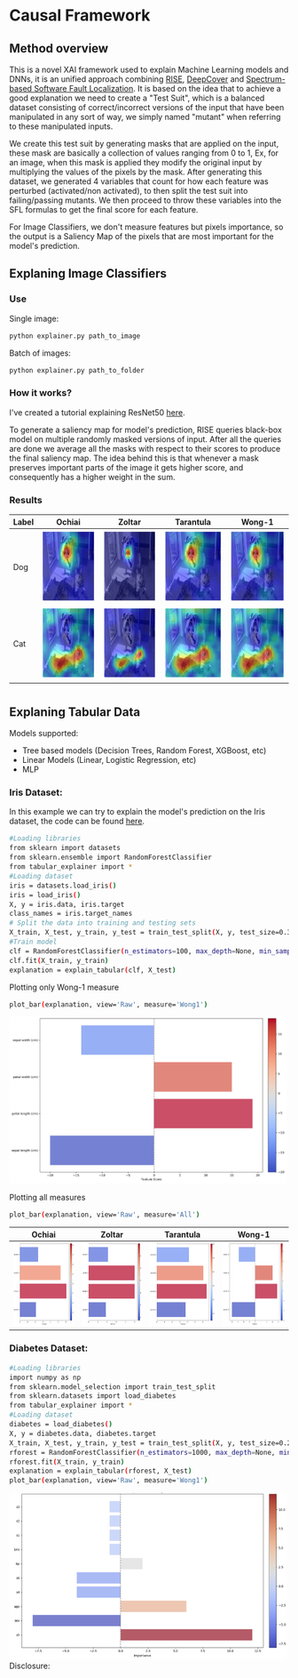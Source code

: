 # Causal Framework 

## Method overview

This is a novel XAI framework used to explain Machine Learning models and DNNs, it is an unified approach combining [RISE](https://arxiv.org/abs/1806.07421), [DeepCover](https://arxiv.org/pdf/1908.02374) and [Spectrum-based Software Fault Localization](https://arxiv.org/abs/2206.08345). It is based on the idea that to achieve a good explanation we need to create a "Test Suit", which is a balanced dataset consisting of correct/incorrect versions of the input that have been manipulated in any sort of way, we simply named "mutant" when referring to these manipulated inputs.

We create this test suit by generating masks that are applied on the input, these mask are basically a collection of values ranging from 0 to 1, Ex, for an image, when this mask is applied they modify the original input by multiplying the values of the pixels by the mask. After generating this dataset, we generated 4 variables that count for how each feature was perturbed (activated/non activated), to then split the test suit into failing/passing mutants. We then proceed to throw these variables into the SFL formulas to get the final score for each feature. 

For Image Classifiers, we don't measure features but pixels importance, so the output is a Saliency Map of the pixels that are most important for the model's prediction.

## Explaning Image Classifiers


### Use

Single image:
```sh
python explainer.py path_to_image
```
Batch of images:
```sh
python explainer.py path_to_folder
```
### How it works?

I've created a tutorial explaining ResNet50 [here](https://github.com/eaguaida/causal-explainer/blob/main/tutorial_resnet.ipynb).


To generate a saliency map for model's prediction, RISE queries black-box model on multiple randomly masked versions of input.
After all the queries are done we average all the masks with respect to their scores to produce the final saliency map. The idea behind this is that whenever a mask preserves important parts of the image it gets higher score, and consequently has a higher weight in the sum.


### Results
| Label | Ochiai | Zoltar | Tarantula | Wong-1 |
|----------|-------|---------|-------------|--------|
| Dog | <img src="https://github.com/eaguaida/causal-explainer/blob/main/images/ochiai_dog.png?raw=true" width="130" height="130"> | <img src="https://github.com/eaguaida/causal-explainer/blob/main/images/zoltar_dog.png?raw=true" width="130" height="130"> | <img src="https://github.com/eaguaida/causal-explainer/blob/main/images/tarantula_dog.png?raw=true" width="130" height="130"> | <img src="https://github.com/eaguaida/causal-explainer/blob/main/images/wong1_dog.png?raw=true" width="130" height="130"> |
| Cat | <img src="https://github.com/eaguaida/causal-explainer/blob/main/images/cat_ochiai.png?raw=true" width="130" height="130"> | <img src="https://github.com/eaguaida/causal-explainer/blob/main/images/cat_zoltar.png?raw=true" width="130" height="130"> | <img src="https://github.com/eaguaida/causal-explainer/blob/main/images/cat_tarantula.png?raw=true" width="130" height="130"> | <img src="https://github.com/eaguaida/causal-explainer/blob/main/images/cat_wong1.png?raw=true" width="130" height="130"> |

#

## Explaning Tabular Data

Models supported:  
- Tree based models (Decision Trees, Random Forest, XGBoost, etc)
- Linear Models (Linear, Logistic Regression, etc)
- MLP

### Iris Dataset:

In this example we can try to explain the model's prediction on the Iris dataset, the code can be found [here](https://github.com/eaguaida/causal-explainer/blob/main/tabular-explainer/iris_data_explanations.ipynb). 

```sh
#Loading libraries
from sklearn import datasets
from sklearn.ensemble import RandomForestClassifier
from tabular_explainer import *
#Loading dataset
iris = datasets.load_iris()
iris = load_iris()
X, y = iris.data, iris.target
class_names = iris.target_names
# Split the data into training and testing sets
X_train, X_test, y_train, y_test = train_test_split(X, y, test_size=0.3, random_state=42)
#Train model
clf = RandomForestClassifier(n_estimators=100, max_depth=None, min_samples_split=2, random_state=0)
clf.fit(X_train, y_train)
explanation = explain_tabular(clf, X_test)
```
Plotting only Wong-1 measure

```sh
plot_bar(explanation, view='Raw', measure='Wong1')
```
<img src="https://github.com/eaguaida/causal-explainer/blob/main/images/Wong1_raw_importance.png?raw=true" width="500" height="300">

Plotting all measures

```sh
plot_bar(explanation, view='Raw', measure='All')
```
| Ochiai | Zoltar | Tarantula | Wong-1 |
|-------|---------|-------------|--------|
| <img src="https://github.com/eaguaida/causal-explainer/blob/main/images/Ochiai_raw_importance.png?raw=true" width="150" height="150"> | <img src="https://github.com/eaguaida/causal-explainer/blob/main/images/Zoltar_raw_importance.png?raw=true" width="150" height="150"> | <img src="https://github.com/eaguaida/causal-explainer/blob/main/images/Tarantula_raw_importance.png?raw=true" width="150" height="150"> | <img src="https://github.com/eaguaida/causal-explainer/blob/main/images/Wong1_raw_importance.png?raw=true" width="150" height="150"> |

### Diabetes Dataset:

```sh
#Loading libraries
import numpy as np
from sklearn.model_selection import train_test_split
from sklearn.datasets import load_diabetes
from tabular_explainer import *
#Loading dataset
diabetes = load_diabetes()
X, y = diabetes.data, diabetes.target
X_train, X_test, y_train, y_test = train_test_split(X, y, test_size=0.2, random_state=0)
rforest = RandomForestClassifier(n_estimators=1000, max_depth=None, min_samples_split=2, random_state=0)
rforest.fit(X_train, y_train)
explanation = explain_tabular(rforest, X_test)
plot_bar(explanation, view='Raw', measure='Wong1')
```
<img src="https://github.com/eaguaida/causal-explainer/blob/main/images/diabetes_wong1.png?raw=true" width="500" height="300">
Disclosure:
